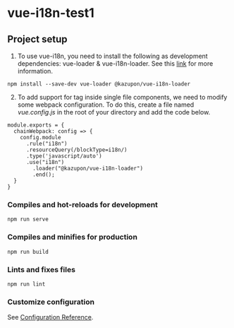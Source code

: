 # vue-i18n-test1

## Project setup
1. To use vue-i18n, you need to install the following as development dependencies: vue-loader & vue-i18n-loader. See this [link][install] for more information.
  ```
  npm install --save-dev vue-loader @kazupon/vue-i18n-loader
  ```
  
2. To add support for *<i18n>* tag inside single file components, we need to modify some webpack configuration. To do this, create a file named *vue.config.js* in the root of your directory and add the code below.
  ```
  module.exports = {
    chainWebpack: config => {
      config.module
        .rule("i18n")
        .resourceQuery(/blockType=i18n/)
        .type('javascript/auto')
        .use("i18n")
          .loader("@kazupon/vue-i18n-loader")
          .end();
    }
  }
  ```

### Compiles and hot-reloads for development
```
npm run serve
```

### Compiles and minifies for production
```
npm run build
```

### Lints and fixes files
```
npm run lint
```

### Customize configuration
See [Configuration Reference](https://cli.vuejs.org/config/).

[install]: https://kazupon.github.io/vue-i18n/guide/sfc.html#installing-vue-i18n-loader
